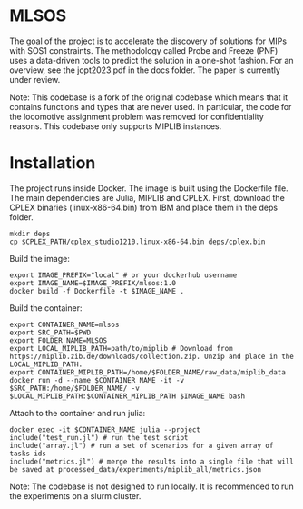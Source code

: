 # MLSOS
The goal of the project is to accelerate the discovery of solutions for MIPs with SOS1 constraints. The methodology called Probe and Freeze (PNF) uses a data-driven tools to predict the solution in a one-shot fashion. For an overview, see the jopt2023.pdf in the docs folder. The paper is currently under review.

Note: This codebase is a fork of the original codebase which means that it contains functions and types that are never used. In particular, the code for the locomotive assignment problem was removed for confidentiality reasons. This codebase only supports MIPLIB instances. 


# Installation 
The project runs inside Docker. The image is built using the Dockerfile file. The main dependencies are Julia, MIPLIB and CPLEX. First, download the CPLEX binaries (linux-x86-64.bin) from IBM and place them in the deps folder.

```
mkdir deps
cp $CPLEX_PATH/cplex_studio1210.linux-x86-64.bin deps/cplex.bin
```
Build the image: 
```
export IMAGE_PREFIX="local" # or your dockerhub username
export IMAGE_NAME=$IMAGE_PREFIX/mlsos:1.0 
docker build -f Dockerfile -t $IMAGE_NAME . 
```
Build the container: 
```
export CONTAINER_NAME=mlsos
export SRC_PATH=$PWD
export FOLDER_NAME=MLSOS
export LOCAL_MIPLIB_PATH=path/to/miplib # Download from https://miplib.zib.de/downloads/collection.zip. Unzip and place in the LOCAL_MIPLIB_PATH. 
export CONTAINER_MIPLIB_PATH=/home/$FOLDER_NAME/raw_data/miplib_data
docker run -d --name $CONTAINER_NAME -it -v $SRC_PATH:/home/$FOLDER_NAME/ -v $LOCAL_MIPLIB_PATH:$CONTAINER_MIPLIB_PATH $IMAGE_NAME bash 
```
Attach to the container and run julia: 
```
docker exec -it $CONTAINER_NAME julia --project
include("test_run.jl") # run the test script
include("array.jl") # run a set of scenarios for a given array of tasks ids 
include("metrics.jl") # merge the results into a single file that will be saved at processed_data/experiments/miplib_all/metrics.json
```
Note: The codebase is not designed to run locally. It is recommended to run the experiments on a slurm cluster. 